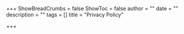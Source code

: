 +++
ShowBreadCrumbs = false
ShowToc = false
author = ""
date = ""
description = ""
tags = []
title = "Privacy Policy"

+++
